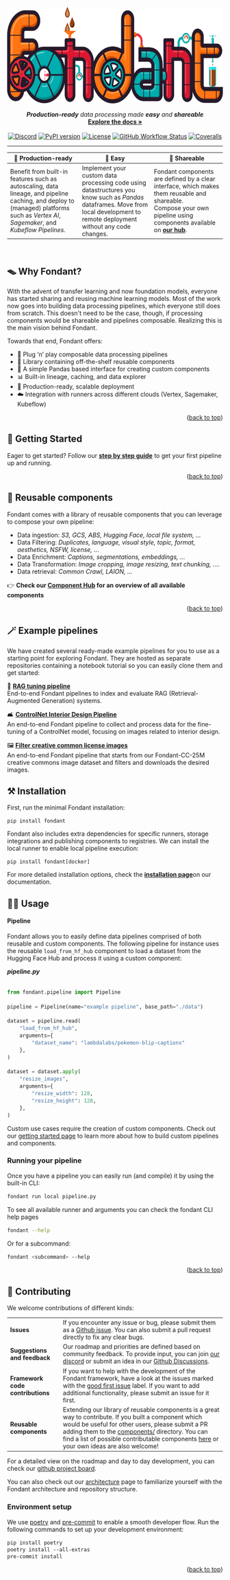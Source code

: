 <a id="top"></a>
<p align="center">
    <img src="https://raw.githubusercontent.com/ml6team/fondant/main/docs/art/fondant_banner.svg" style="height:225px;"/>
</p>
<p align="center">
    <i>
        <b>Production-ready</b> 
        data processing made 
        <b>easy</b> 
        and 
        <b>shareable</b>
    </i>
    <br>
    <a href="http://fondant.ai"><strong>Explore the docs »</strong></a>
    <br>
    <br>
    <a href="https://discord.gg/HnTdWhydGp"><img alt="Discord" src="https://dcbadge.vercel.app/api/server/HnTdWhydGp?style=flat-square"></a>
    <a href="https://pypi.org/project/fondant/"><img alt="PyPI version" src="https://img.shields.io/pypi/v/fondant?color=brightgreen&style=flat-square"></a>
    <a href="https://fondant.readthedocs.io/en/latest/license/"><img alt="License" src="https://img.shields.io/github/license/ml6team/fondant?style=flat-square&color=brightgreen"></a>
    <a href="https://github.com/ml6team/fondant/actions/workflows/pipeline.yaml"><img alt="GitHub Workflow Status" src="https://img.shields.io/github/actions/workflow/status/ml6team/fondant/pipeline.yaml?style=flat-square"></a>
    <a href="https://coveralls.io/github/ml6team/fondant?branch=main"><img alt="Coveralls" src="https://img.shields.io/coverallsCoverage/github/ml6team/fondant?style=flat-square"></a>
</p>

---

<table>
  <thead>
    <tr>
      <th width="33%">🚀 Production-ready</th>
      <th width="33%">👶 Easy</th>
      <th width="33%">👫 Shareable</th>
    </tr>
  </thead>
  <tbody>
    <tr>
      <td>
          Benefit from built-in features such as autoscaling, data lineage, and pipeline caching, and deploy to (managed) platforms such as <i>Vertex AI</i>, <i>Sagemaker</i>, and <i>Kubeflow Pipelines</i>.
      </td>
      <td>
          Implement your custom data processing code using datastructures you know such as <i>Pandas</i> dataframes.
          Move from local development to remote deployment without any code changes.
      </td>
      <td>
          Fondant components are defined by a clear interface, which makes them reusable and shareable.<br>
          Compose your own pipeline using components available on <a href="https://fondant.ai/en/latest/components/hub/"><b>our hub</b></a>.
      </td>
    </tr>
  </tbody>
</table>
<br>

## 🪤 Why Fondant?

With the advent of transfer learning and now foundation models, everyone has started sharing and 
reusing machine learning models. Most of the work now goes into building data processing 
pipelines, which everyone still does from scratch. 
This doesn't need to be the case, though, if processing components would be shareable and pipelines 
composable. Realizing this is the main vision behind Fondant.

Towards that end, Fondant offers:

- 🔧 Plug ‘n’ play composable data processing pipelines
- 🧩 Library containing off-the-shelf reusable components
- 🐼 A simple Pandas based interface for creating custom components
- 📊 Built-in lineage, caching, and data explorer
- 🚀 Production-ready, scalable deployment
- ☁️ Integration with runners across different clouds (Vertex, Sagemaker, Kubeflow)

<p align="right">(<a href="#top">back to top</a>)</p>

## 💨 Getting Started

Eager to get started? Follow our [**step by step guide**](https://fondant.ai/en/latest/guides/first_pipeline/) to get your first pipeline up and running.

<p align="right">(<a href="#top">back to top</a>)</p>

## 🧩 Reusable components

Fondant comes with a library of reusable components that you can leverage to compose your own 
pipeline:

- Data ingestion: _S3, GCS, ABS, Hugging Face, local file system, ..._
- Data Filtering: _Duplicates, language, visual style, topic, format, aesthetics, NSFW, license, 
  ..._
- Data Enrichment: _Captions, segmentations, embeddings, ..._
- Data Transformation: _Image cropping, image resizing, text chunking, ...._
- Data retrieval: _Common Crawl, LAION, ..._

👉 **Check our [Component Hub](https://fondant.ai/en/latest/components/hub/) for an overview of all 
available components**

<p align="right">(<a href="#top">back to top</a>)</p>

## 🪄 Example pipelines

We have created several ready-made example pipelines for you to use as a starting point for exploring Fondant. 
They are hosted as separate repositories containing a notebook tutorial so you can easily clone them and get started:

📖 [**RAG tuning pipeline**](https://github.com/ml6team/fondant-usecase-RAG)  
End-to-end Fondant pipelines to index and evaluate RAG (Retrieval-Augmented Generation) systems.

🛋️ [**ControlNet Interior Design Pipeline**](https://github.com/ml6team/fondant-usecase-controlnet)  
An end-to-end Fondant pipeline to collect and process data for the fine-tuning of a ControlNet model, focusing on images related to interior design.

🖼️ [**Filter creative common license images**](https://github.com/ml6team/fondant-usecase-filter-creative-commons)  
An end-to-end Fondant pipeline that starts from our Fondant-CC-25M creative commons image dataset and filters and downloads the desired images.

## ⚒️ Installation

First, run the minimal Fondant installation:

```
pip install fondant
```

Fondant also includes extra dependencies for specific runners, storage integrations and publishing 
components to registries. 
We can install the local runner to enable local pipeline execution:

```
pip install fondant[docker]
```

For more detailed installation options, check the [**installation page**](https://fondant.ai/en/latest/guides/installation/)on our documentation.


## 👨‍💻 Usage

#### Pipeline

Fondant allows you to easily define data pipelines comprised of both reusable and custom
components. The following pipeline for instance uses the reusable `load_from_hf_hub` component
to load a dataset from the Hugging Face Hub and process it using a custom component:

**_pipeline.py_**
```python

from fondant.pipeline import Pipeline

pipeline = Pipeline(name="example pipeline", base_path="./data")

dataset = pipeline.read(
    "load_from_hf_hub",
    arguments={
        "dataset_name": "lambdalabs/pokemon-blip-captions"
    },
)

dataset = dataset.apply(
    "resize_images",
    arguments={
        "resize_width": 128,
        "resize_height": 128,
    },
)
```

Custom use cases require the creation of custom components. Check out our [getting started page](https://fondant.ai/en/latest/guides/first_pipeline/) to learn
more about how to build custom pipelines and components.

### Running your pipeline

Once you have a pipeline you can easily run (and compile) it by using the built-in CLI:

```bash
fondant run local pipeline.py
```

To see all available runner and arguments you can check the fondant CLI help pages

```bash
fondant --help
```

Or for a subcommand:

```bash
fondant <subcommand> --help
```

<p align="right">(<a href="#top">back to top</a>)</p>

## 👭 Contributing

We welcome contributions of different kinds:

|                                  |                                                                                                                                                                                                                                                                                                                                                                                                                                                                               |
|----------------------------------|-------------------------------------------------------------------------------------------------------------------------------------------------------------------------------------------------------------------------------------------------------------------------------------------------------------------------------------------------------------------------------------------------------------------------------------------------------------------------------|
| **Issues**                       | If you encounter any issue or bug, please submit them as a [Github issue](https://github.com/ml6team/fondant/issues). You can also submit a pull request directly to fix any clear bugs.                                                                                                                                                                                                                                                                                      |
| **Suggestions and feedback**     | Our roadmap and priorities are defined based on community feedback. To provide input, you can join [our discord](https://discord.gg/HnTdWhydGp) or submit an idea in our [Github Discussions](https://github.com/ml6team/fondant/discussions/categories/ideas).                                                                                                                                                                                                               |
| **Framework code contributions** | If you want to help with the development of the Fondant framework, have a look at the issues marked with the [good first issue](https://github.com/ml6team/fondant/issues?q=is%3Aopen+is%3Aissue+label%3A%22good+first+issue%22) label. If you want to add additional functionality, please submit an issue for it first.                                                                                                                                                     |
| **Reusable components**          | Extending our library of reusable components is a great way to contribute. If you built a component which would be useful for other users, please submit a PR adding them to the [components/](https://github.com/ml6team/fondant/tree/main/components) directory. You can find a list of possible contributable components [here](https://github.com/ml6team/fondant/issues?q=is%3Aissue+is%3Aopen+label%3A%22Components%22) or your own ideas are also welcome! |

For a detailed view on the roadmap and day to day development, you can check our [github project
board](https://github.com/orgs/ml6team/projects/1).

You can also check out our [architecture](docs/architecture.md) page to familiarize yourself with the Fondant architecture and repository structure.

### Environment setup

We use [poetry](https://python-poetry.org/docs/) and [pre-commit](https://pre-commit.com/) to enable a smooth developer flow. Run the following commands to
set up your development environment:

```shell
pip install poetry
poetry install --all-extras
pre-commit install
```

<p align="right">(<a href="#top">back to top</a>)</p>
